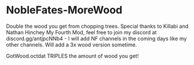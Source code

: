 # NobleFates-MoreWood
Double the wood you get from chopping trees. Special thanks to Killabi and Nathan Hinchey
My Fourth Mod, feel free to join my discord at discord.gg/antjpcNNb4 - I will add NF channels in the coming days like my other channels. 
Will add a 3x wood version sometime.


GotWood.octdat TRIPLES the amount of wood you get!
